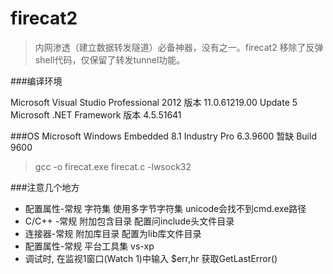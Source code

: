 # firecat2


>内网渗透（建立数据转发隧道）必备神器，没有之一。firecat2 移除了反弹shell代码，仅保留了转发tunnel功能。


###编译环境

Microsoft Visual Studio Professional 2012
版本 11.0.61219.00 Update 5
Microsoft .NET Framework
版本 4.5.51641

###OS 
Microsoft Windows Embedded 8.1 Industry Pro
6.3.9600 暂缺 Build 9600


>gcc -o firecat.exe firecat.c -lwsock32


###注意几个地方
* 配置属性-常规 字符集  使用多字节字符集 unicode会找不到cmd.exe路径
* C/C++ -常规   附加包含目录 配置问include头文件目录
* 连接器-常规   附加库目录 配置为lib库文件目录
* 配置属性-常规 平台工具集 vs-xp
* 调试时, 在监视1窗口(Watch 1)中输入 $err,hr 获取GetLastError()
